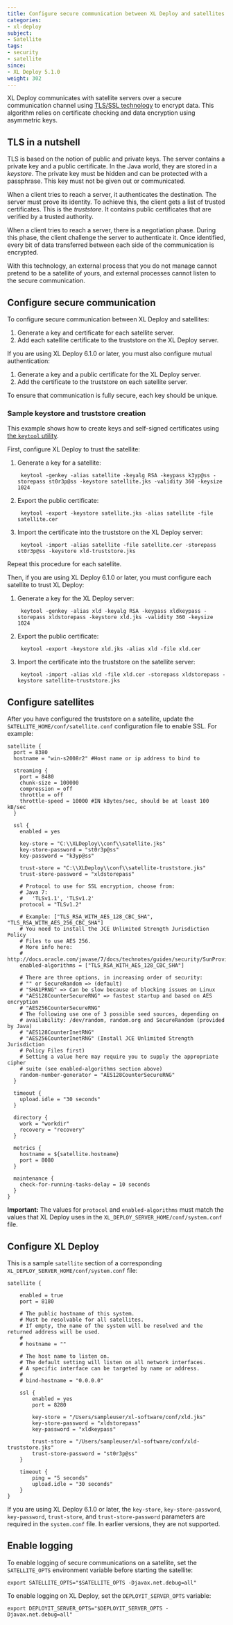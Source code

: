 ```yaml
---
title: Configure secure communication between XL Deploy and satellites
categories:
- xl-deploy
subject:
- Satellite
tags:
- security
- satellite
since:
- XL Deploy 5.1.0
weight: 302
---
```


XL Deploy communicates with satellite servers over a secure communication channel using [TLS/SSL technology](http://en.wikipedia.org/wiki/Transport_Layer_Security) to encrypt data. This algorithm relies on certificate checking and data encryption using asymmetric keys.

## TLS in a nutshell

TLS is based on the notion of public and private keys. The server contains a private key and a public certificate. In the Java world, they are stored in a *keystore*. The private key must be hidden and can be protected with a passphrase. This key must not be given out or communicated.

When a client tries to reach a server, it authenticates the destination. The server must prove its identity. To achieve this, the client gets a list of trusted certificates. This is the *truststore*. It contains public certificates that are verified by a trusted authority.

When a client tries to reach a server, there is a negotiation phase. During this phase, the client challenge the server to authenticate it. Once identified, every bit of data transferred between each side of the communication is encrypted.

With this technology, an external process that you do not manage cannot pretend to be a satellite of yours, and external processes cannot listen to the secure communication.

## Configure secure communication

To configure secure communication between XL Deploy and satellites:

1. Generate a key and certificate for each satellite server.
1. Add each satellite certificate to the truststore on the XL Deploy server.

If you are using XL Deploy 6.1.0 or later, you must also configure mutual authentication:

1. Generate a key and a public certificate for the XL Deploy server.
1. Add the certificate to the truststore on each satellite server.

To ensure that communication is fully secure, each key should be unique.

### Sample keystore and truststore creation

This example shows how to create keys and self-signed certificates using [the `keytool` utility](http://docs.oracle.com/javase/7/docs/technotes/tools/windows/keytool.html).

First, configure XL Deploy to trust the satellite:

1. Generate a key for a satellite:

        keytool -genkey -alias satellite -keyalg RSA -keypass k3yp@ss -storepass st0r3p@ss -keystore satellite.jks -validity 360 -keysize 1024

1. Export the public certificate:

        keytool -export -keystore satellite.jks -alias satellite -file satellite.cer

1. Import the certificate into the truststore on the XL Deploy server:

        keytool -import -alias satellite -file satellite.cer -storepass st0r3p@ss -keystore xld-truststore.jks

Repeat this procedure for each satellite.

Then, if you are using XL Deploy 6.1.0 or later, you must configure each satellite to trust XL Deploy:

1. Generate a key for the XL Deploy server:

        keytool -genkey -alias xld -keyalg RSA -keypass xldkeypass -storepass xldstorepass -keystore xld.jks -validity 360 -keysize 1024

1. Export the public certificate:

        keytool -export -keystore xld.jks -alias xld -file xld.cer

1. Import the certificate into the truststore on the satellite server:

        keytool -import -alias xld -file xld.cer -storepass xldstorepass -keystore satellite-truststore.jks

## Configure satellites

After you have configured the truststore on a satellite, update the `SATELLITE_HOME/conf/satellite.conf` configuration file to enable SSL. For example:

    satellite {
      port = 8380
      hostname = "win-s2008r2" #Host name or ip address to bind to

      streaming {
        port = 8480
        chunk-size = 100000
        compression = off
        throttle = off
        throttle-speed = 10000 #IN kBytes/sec, should be at least 100 kB/sec
      }

      ssl {
        enabled = yes

        key-store = "C:\\XLDeploy\\conf\\satellite.jks"
        key-store-password = "st0r3p@ss"
        key-password = "k3yp@ss"

        trust-store = "C:\\XLDeploy\\conf\\satellite-truststore.jks"
        trust-store-password = "xldstorepass"

        # Protocol to use for SSL encryption, choose from:
        # Java 7:
        #   'TLSv1.1', 'TLSv1.2'
        protocol = "TLSv1.2"

        # Example: ["TLS_RSA_WITH_AES_128_CBC_SHA", "TLS_RSA_WITH_AES_256_CBC_SHA"]
        # You need to install the JCE Unlimited Strength Jurisdiction Policy
        # Files to use AES 256.
        # More info here:
        # http://docs.oracle.com/javase/7/docs/technotes/guides/security/SunProviders.html#SunJCEP
        enabled-algorithms = ["TLS_RSA_WITH_AES_128_CBC_SHA"]

        # There are three options, in increasing order of security:
        # "" or SecureRandom => (default)
        # "SHA1PRNG" => Can be slow because of blocking issues on Linux
        # "AES128CounterSecureRNG" => fastest startup and based on AES encryption
        # "AES256CounterSecureRNG"
        # The following use one of 3 possible seed sources, depending on
        # availability: /dev/random, random.org and SecureRandom (provided by Java)
        # "AES128CounterInetRNG"
        # "AES256CounterInetRNG" (Install JCE Unlimited Strength Jurisdiction
        # Policy Files first)
        # Setting a value here may require you to supply the appropriate cipher
        # suite (see enabled-algorithms section above)
        random-number-generator = "AES128CounterSecureRNG"
      }

      timeout {
        upload.idle = "30 seconds"
      }

      directory {
        work = "workdir"
        recovery = "recovery"
      }

      metrics {
        hostname = ${satellite.hostname}
        port = 8080
      }

      maintenance {
        check-for-running-tasks-delay = 10 seconds
      }
    }

**Important:** The values for `protocol` and `enabled-algorithms` must match the values that XL Deploy uses in the  `XL_DEPLOY_SERVER_HOME/conf/system.conf` file.

## Configure XL Deploy

This is a sample `satellite` section of a corresponding `XL_DEPLOY_SERVER_HOME/conf/system.conf` file:

    satellite {

        enabled = true
        port = 8180

        # The public hostname of this system.
        # Must be resolvable for all satellites.
        # If empty, the name of the system will be resolved and the returned address will be used.
        #
        # hostname = ""

        # The host name to listen on.
        # The default setting will listen on all network interfaces.
        # A specific interface can be targeted by name or address.
        #
        # bind-hostname = "0.0.0.0"

        ssl {
            enabled = yes
            port = 8280

            key-store = "/Users/sampleuser/xl-software/conf/xld.jks"
            key-store-password = "xldstorepass"
            key-password = "xldkeypass"

            trust-store = "/Users/sampleuser/xl-software/conf/xld-truststore.jks"
            trust-store-password = "st0r3p@ss"
        }

        timeout {
            ping = "5 seconds"
            upload.idle = "30 seconds"
        }
    }

If you are using XL Deploy 6.1.0 or later, the `key-store`, `key-store-password`, `key-password`, `trust-store`, and `trust-store-password` parameters are required in the `system.conf` file. In earlier versions, they are not supported.

## Enable logging

To enable logging of secure communications on a satellite, set the `SATELLITE_OPTS` environment variable before starting the satellite:

    export SATELLITE_OPTS="$SATELLITE_OPTS -Djavax.net.debug=all"

To enable logging on XL Deploy, set the `DEPLOYIT_SERVER_OPTS` variable:

    export DEPLOYIT_SERVER_OPTS="$DEPLOYIT_SERVER_OPTS -Djavax.net.debug=all"
